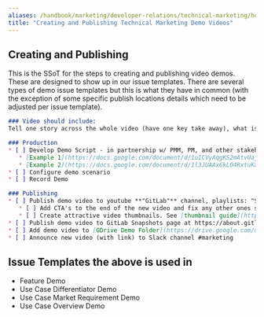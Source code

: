 ```yaml
---
aliases: /handbook/marketing/developer-relations/technical-marketing/howto/create-and-publish-demos.html
title: "Creating and Publishing Technical Marketing Demo Videos"
---
```


## Creating and Publishing

This is the SSoT for the steps to creating and publishing video demos. These are designed to show up in our issue templates. There are several types of demo issue templates but this is what they have in common (with the exception of some specific publish locations details which need to be adjusted per issue template).

```markdown
### Video should include:
Tell one story across the whole video (have one key take away), what is being shown, why it matters to the audience, show it in action.

### Production
* [ ] Develop Demo Script - in partnership w/ PMM, PM, and other stakeholders
   * [Example 1](https://docs.google.com/document/d/1uICVyAqgKS2mAtvUaj4FZH0kUpeRO7v3qMV1f7YPDeg/edit?usp=sharing)
   * [Example 2](https://docs.google.com/document/d/1l3JUAAx6kLO4RxtuKapH5-eX_recVBDtGxIV5yj24KQ/edit) encourage collaboration.
* [ ] Configure demo scenario
* [ ] Record Demo

### Publishing
* [ ] Publish demo video to youtube **"GitLab"** channel, playlists: "Snapshots".
   * [ ] Add CTA's to the end of the new video and fix any other ones so the chain stays intact. See [adding CTA's to Learn videos](/handbook/marketing/developer-relations/technical-marketing/howto/add-ctas-to-learn-videos.html) for more details.
   * [ ] Create attractive video thumbnails. See [thumbnail guide](https://louisem.com/198803/how-to-youtube-thumbnails) for more details.
* [ ] Publish demo video to GitLab Snapshots page at https://about.gitlab.com/learn/.
* [ ] Add demo video to [GDrive Demo Folder](https://drive.google.com/drive/u/0/folders/1AWGh_v8Gn26RYhPYmc4jWor-RgqvngRZ) in the appropriate folder.
* [ ] Announce new video (with link) to Slack channel #marketing
```

## Issue Templates the above is used in

* Feature Demo
* Use Case Differentiator Demo
* Use Case Market Requirement Demo
* Use Case Overview Demo
